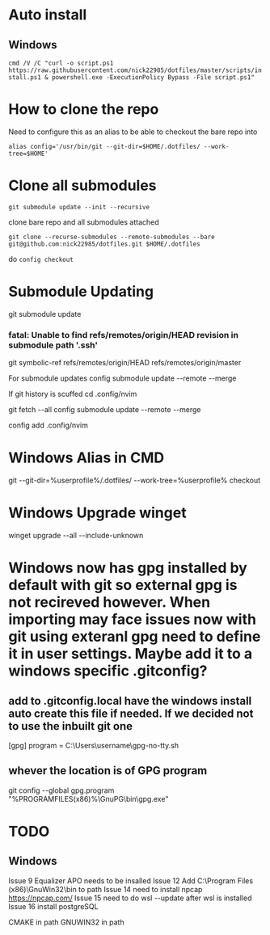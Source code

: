 # Auto install

## Windows

`cmd /V /C "curl -o script.ps1 https://raw.githubusercontent.com/nick22985/dotfiles/master/scripts/install.ps1 & powershell.exe -ExecutionPolicy Bypass -File script.ps1"`

# How to clone the repo

Need to configure this as an alias to be able to checkout the bare repo into

`alias config='/usr/bin/git --git-dir=$HOME/.dotfiles/ --work-tree=$HOME'`

# Clone all submodules

`git submodule update --init --recursive`

clone bare repo and all submodules attached

`git clone --recurse-submodules --remote-submodules --bare git@github.com:nick22985/dotfiles.git $HOME/.dotfiles`

do `config checkout`

# Submodule Updating

git submodule update

### fatal: Unable to find refs/remotes/origin/HEAD revision in submodule path '.ssh'

git symbolic-ref refs/remotes/origin/HEAD refs/remotes/origin/master

For submodule updates
config submodule update --remote --merge

If git history is scuffed
cd .config/nvim

git fetch --all
config submodule update --remote --merge

config add .config/nvim

# Windows Alias in CMD

git --git-dir=%userprofile%/.dotfiles/ --work-tree=%userprofile% checkout

# Windows Upgrade winget

winget upgrade --all --include-unknown

# Windows now has gpg installed by default with git so external gpg is not recireved however. When importing may face issues now with git using exteranl gpg need to define it in user settings. Maybe add it to a windows specific .gitconfig?

## add to .gitconfig.local have the windows install auto create this file if needed. If we decided not to use the inbuilt git one

[gpg]
program = C:\\Users\\username\\gpg-no-tty.sh

## whever the location is of GPG program

git config --global gpg.program "%PROGRAMFILES(x86)%\GnuPG\bin\gpg.exe"


# TODO
## Windows
Issue 9 Equalizer APO needs to be insalled
Issue 12 Add C:\Program Files (x86)\GnuWin32\bin to path
Issue 14 need to install npcap https://npcap.com/
Issue 15 need to do wsl --update after wsl is installed
Issue 16 install postgreSQL

CMAKE in path
GNUWIN32 in path

